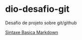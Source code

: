 # dio-desafio-git
Desafio de projeto sobre git/github

[Sintaxe Basica Markdown](https://www.markdownguide.org)
